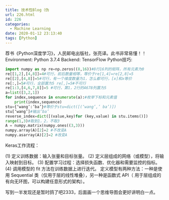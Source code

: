 ```yaml
---
title: 技术性Blog（伪
url: 226.html
id: 226
categories:
  - Machine Learning
date: 2020-01-12 23:13:40
tags: [Python]
---
```


荐书《Python深度学习》，人民邮电出版社，张亮译。此书非常易懂！！ Environment: Python 3.7.4 Backend: TensorFlow Python技巧: 

```python
import numpy as np re=np.zeros((8,16))#8行16列的矩阵，所有元素为0
re[[1,2],[4,8]]=4#可行，前后数量相等，等价于re[1,4]=re[2,8]=5
re[[2],[4,8]]=5#可行，有一个维度数量为1，怎么都可行，[x]和x等价
re[:,]=5#可行，全部置为5 re[,]=5#不可行
re[1:3,[4,6,7,8]]=5 #可行，第1，2行的4678列置为5
a=list([3,2,1])
for index,sequence in enumerate(a):#枚举下标和元素值
    print(index,sequence)
stu={‘wang’:’ba’}#等价于stu=dict([(‘wang’,’ ba’)])
stu[‘wang’]#输出’ba’
reverse_index=dict([(value,key)for (key,value) in stu.items()])
range(1,3)#取到1，2，不取3
A = numpy.matrix(numpy.ones((3,3)))
numpy.array(A)[2]=2 #不改变A
numpy.asarray(A)[2]=2 #改变A 
```

Keras工作流程： 

(1) 定义训练数据：输入张量和目标张量。
(2) 定义层组成的网络（或模型），将输入映射到目标。 
(3) 配置学习过程：选择损失函数、优化器和需要监控的指标。
(4) 调用模型的 fit 方法在训练数据上进行迭代。 定义模型有两种方法：一种是使用 Sequential 类（仅用于层的线性堆叠），另一种是函数式 API（ 用于层组成的有向无环图，可以构建任意形式的架构）。

写到一半发现还是暂时鸽了吧2333，后面画一个思维导图会更好讲明白一点。
